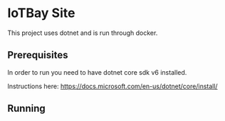 # IoTBay Site

This project uses dotnet and is run through docker.

## Prerequisites

In order to run you need to have dotnet core sdk v6 installed.

Instructions here: https://docs.microsoft.com/en-us/dotnet/core/install/

## Running
